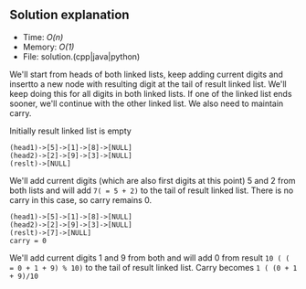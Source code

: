 ## Solution explanation
* Time: _O(n)_
* Memory: _O(1)_
* File: solution.(cpp|java|python)

We'll start from heads of both linked lists, keep adding current digits and insertto a new node with resulting digit at the tail of result linked list. We'll keep doing this for all digits in both linked lists. If one of the linked list ends sooner, we'll continue with the other linked list. We also need to maintain carry.

Initially result linked list is empty

```
(head1)->[5]->[1]->[8]->[NULL]
(head2)->[2]->[9]->[3]->[NULL]
(reslt)->[NULL]
```

We'll add current digits (which are also first digits at this point) 5 and 2 from both lists and will add `7( = 5 + 2)` to the tail of result linked list. There is no carry in this case, so carry remains 0.

```
(head1)->[5]->[1]->[8]->[NULL]
(head2)->[2]->[9]->[3]->[NULL]
(reslt)->[7]->[NULL]
carry = 0
```

We'll add current digits 1 and 9 from both and will add 0 from result `10 ( ( = 0 + 1 + 9) % 10)` to the tail of result linked list. Carry becomes `1 ( (0 + 1 + 9)/10`
